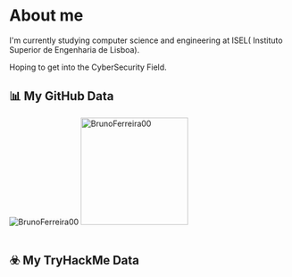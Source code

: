 # About me

I'm currently studying computer science and engineering at ISEL( Instituto Superior de Engenharia de Lisboa).

Hoping to get into the CyberSecurity Field.

## 📊 My GitHub Data

<div>
	<img src="https://github-readme-streak-stats.herokuapp.com/?user=BrunoFerreira00&theme=dark" alt="BrunoFerreira00" />
	<img src="https://github-readme-stats.vercel.app/api/top-langs?username=BrunoFerreira00&langs_count=10&show_icons=true&locale=en&layout=compact&theme=dark" alt="BrunoFerreira00" height="192px"/>
  <br/>
</div>

  <br/>
</div>

## ☣️ My TryHackMe Data

<div>
	<script src="https://tryhackme.com/badge/236254"></script>
</div>
